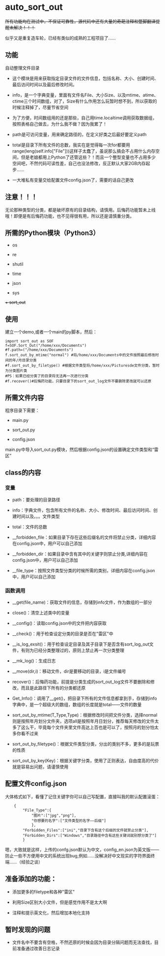 # auto_sort_out

~~所有功能均在测试中，不保证可靠性，源代码中还有大量的奇葩注释和蹩脚翻译提醒未解决！！！~~

似乎又是重复造车轮，已经有类似的成熟的工程项目了......

## 功能

自动整理文件目录

+ 这个模块是用来获取指定目录文件的文件信息，包括名称、大小、创建时间、最后访问时间以及最后修改时间。

+ info，是一个字典变量，里面有文件名File、大小Size、以及mtime、atime、ctime三个时间数组，对了，Size有什么作用怎么玩暂时想不到，所以获取的时候注释掉了，尽量节省空间

+ 为了方便，时间数组用的还是那些，自己用time.localtime调用获取数据组，按照表格自己做去，为什么我不做？因为我累了！

+ path是可访问变量，用来确定路径的，在定义好类之后最好要定义path

+ total是目录下所有文件的总数，我实在是觉得每一次for都要用range(leng(self.info["File"]))这样子太蠢了，虽说那么搞会不占用什么内存空间，但是老娘都用上Python了还管这些？！而且一个整型变量也不占用多少空间吧，不然代码可读性差，自己也没法修改，反正默认大家2GB内存起步……

+ 一大堆私有变量交给配置文件config.json了，需要的话自己更改

## 注意！！！

无论那种类型的分类，都是破坏原有的目录结构，请慎用。后悔药功能暂未上线哦！即便是有后悔药功能，也不见得很有用，所以还是请慎重分类。

## 所需的Python模块（Python3）

+ os

+ re

+ shutil

+ time

+ json

+ sys

~~+ sort_out~~

## 使用

建立一个demo,或者一个main的py脚本，然后：


    import sort_out as SOF 
    f=SOF.Sort_Out("/home/xxx/Documents")
    #f.path=("/home/xxx/Documents")
    f.sort_out_by_mtime("normal") #将/home/xxx/Documents中的文件按照最后修改时间的年/月目录分类
    #f.sort_out_by_filetype() #根据文件类型将/home/xxx/Picturesde文件分类，暂时为分类图片类
    #PS：如果已经分类了的目录将无法再一次进行分类
    #f.recover()#后悔药功能，只要目录下的sort_out_log文件不要删除更改就可以还原
    
## 所需文件内容
程序目录下需要：

+ main.py

+ sort_out.py

+ config.json

main.py中导入sort_out.py模块，然后根据config.json的设置确定文件类型和“雷区”

## class的内容

### 变量

+ path：要处理的目录路径

+ info：字典文件，包含所有文件的名称、大小、修改时间、最后访问时间、创建时间以及。。。文件类型

+ total：文件的总数

+ __forbidden_file：如果目录下存在这些后缀名的文件将禁止分类，详细内容在config.json中，用户可以自己添加

+ __forbidden_dir：如果目录中含有其中的关键字则禁止分类,详细内容在config.json中，用户可以自己添加

+ __file_type：按照文件类型分类的时候所需的类别，详细内容在config.json中，用户可以自己添加

### 函数调用

+ __get(file_name)：获取文件的信息，存储到info文件，作为数组的一部分

+ close()：清空上述类中的变量

+ __config()：读取config.json中的文件把内容获取 

+ __check()：用于检查设定分类的目录是否在"雷区"中

+ __is_log_exsit()：用于检查设定目录及其子目录下是否含有sort_log_out文件，有则为已经分类整理过的，原则上禁止再一次分类整理

+ __mk_log()：生成日志

+ __move(dir,i)：移动文件，dir是要移动的目录，i是文件编号

+ recover()：后悔药功能，前提是分类生成的sort_out_log文件不要删除和修改，而且是此路径下所有的分类都还原

+ Get_Info()：调用了__get()，把目录下所有的文件信息都拿到手，存储到info字典中，是一个超级大的数组，数组的长度就是total——文件的数量

+ sort_out_by_mtime(T_Type,Type)：根据修改时间把文件分类，选择normal则是按照年月划分文件夹，选项all是按照年月日划分，推荐每天修改的文件太多了这么干，毕竟每个文件夹里文件高达上百也是可以了，按照月的划分怕太多你看不过来

+ sort_out_by_filetype()：根据文件类型分类，分出的类别不多，更多的是玩票的性质

+ sort_out_by_key(Key)：根据关键字分类，使用了正则表达，自由度高的代价就是容易出问题，请谨慎使用

## 配置文件config.json 
大体格式如下，看懂了记住关键字你可以自己写配置，直接叫我的默认配置滚蛋：

		{
			"File_Type":{
				"图片":["jpg","png"],
				"你想要的名字":["文件类型的名字——后缀"]
				},
			"Forbidden_Files":["ini","目录下含有这个后缀的文件就禁止分类"],
			"Forbidden_Dirs":["Windows","目录路径中含有这些关键词就别想分类了"]
			}

嗯，大致就是这样，上传的confg.json默认为中文，config_en.json为英文版——防止一些不方便用中文的系统出现bug,例如……没解决好中文现实的字符界面终端……（经验之谈）

## 准备添加的功能：

+ 添加更多的filetype和各种"雷区"

+ 利用Size区别大小文件，但是感觉作用不是太大啊

+ 注释和提示英文化，然后增加本地化支持

## 暂时发现的问题

+ 文件名中不要含有空格，不然还原的时候会因为目录分隔问题而无法查找，目前准备通过改善日志记录

